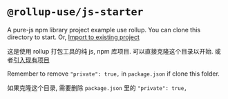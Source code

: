 # `@rollup-use/js-starter`

A pure-js npm library project example use rollup. You can clone this directory to start. Or, [Import to existing project](../core)

这是使用 rollup 打包工具的纯 js, npm 库项目. 可以直接克隆这个目录以开始. 或者[引入现有项目](../core)

Remember to remove `"private": true,` in `package.json` if clone this folder.

如果克隆这个目录, 需要删除 `package.json` 里的 `"private": true,`
